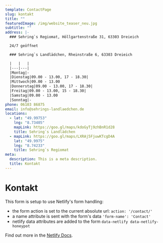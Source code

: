 ```yaml
---
template: ContactPage
slug: kontakt
title: ""
featuredImage: /img/website_teaser_neu.jpg
subtitle: ""
address: |-
  ### Sehring`s Regiomat, Höllgartenstraße 31, 63303 Dreieich

  24/7 geöffnet

  ### Sehring`s Landlädchen, Rheinstraße 6, 63303 Dreieich

  |   |   |
  |---|---|
  |Montag|-
  |Dienstag|09.00 - 13.00, 17 - 18.30|
  |Mittwoch|09.00 - 13.00
  |Donnerstag|09.00 - 13.00, 17 - 18.30|
  |Freitag|09.00 - 13.00, 15 - 18.30|
  |Samstag|09.00 - 13.00
  |Sonntag|-
phone: 06103 86875
email: info@sehrings-landlaedchen.de
locations:
  - lat: "49.99753"
    lng: "8.73405"
    mapLink: https://goo.gl/maps/kdoGyTj9zhBnR1d28
    title: Sehring`s Landlädchen
  - mapLink: https://goo.gl/maps/LXRAj5FjuwKTcgD4A
    lat: "49.9975"
    lng: "8.74233"
    title: Sehring`s Regiomat
meta:
  description: This is a meta description.
  title: Kontakt
---
```


# Kontakt

This form is setup to use Netlify's form handling:

- the form action is set to the current absolute url: `action: '/contact/'`
- a name attribute is sent with the form's data `'form-name': 'Contact'`
- netlify data attributes are added to the form `data-netlify data-netlify-honeypot`

Find out more in the [Netlify Docs](https://www.netlify.com/docs/form-handling/).
